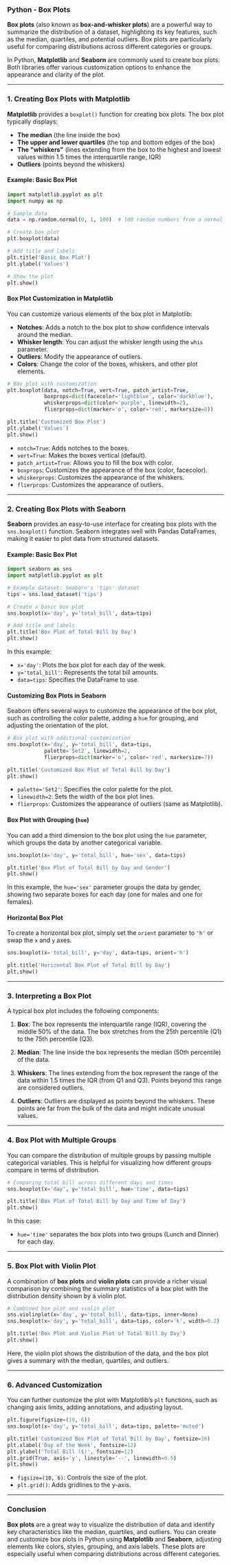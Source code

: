 ### Python - Box Plots

**Box plots** (also known as **box-and-whisker plots**) are a powerful way to summarize the distribution of a dataset, highlighting its key features, such as the median, quartiles, and potential outliers. Box plots are particularly useful for comparing distributions across different categories or groups.

In Python, **Matplotlib** and **Seaborn** are commonly used to create box plots. Both libraries offer various customization options to enhance the appearance and clarity of the plot.

---

### 1. **Creating Box Plots with Matplotlib**

**Matplotlib** provides a `boxplot()` function for creating box plots. The box plot typically displays:
- **The median** (the line inside the box)
- **The upper and lower quartiles** (the top and bottom edges of the box)
- **The "whiskers"** (lines extending from the box to the highest and lowest values within 1.5 times the interquartile range, IQR)
- **Outliers** (points beyond the whiskers)

#### Example: Basic Box Plot

```python
import matplotlib.pyplot as plt
import numpy as np

# Sample data
data = np.random.normal(0, 1, 100)  # 100 random numbers from a normal distribution

# Create box plot
plt.boxplot(data)

# Add title and labels
plt.title('Basic Box Plot')
plt.ylabel('Values')

# Show the plot
plt.show()
```

#### Box Plot Customization in Matplotlib

You can customize various elements of the box plot in Matplotlib:

- **Notches**: Adds a notch to the box plot to show confidence intervals around the median.
- **Whisker length**: You can adjust the whisker length using the `whis` parameter.
- **Outliers**: Modify the appearance of outliers.
- **Colors**: Change the color of the boxes, whiskers, and other plot elements.

```python
# Box plot with customization
plt.boxplot(data, notch=True, vert=True, patch_artist=True, 
            boxprops=dict(facecolor='lightblue', color='darkblue'),
            whiskerprops=dict(color='purple', linewidth=2),
            flierprops=dict(marker='o', color='red', markersize=8))

plt.title('Customized Box Plot')
plt.ylabel('Values')
plt.show()
```

- `notch=True`: Adds notches to the boxes.
- `vert=True`: Makes the boxes vertical (default).
- `patch_artist=True`: Allows you to fill the box with color.
- `boxprops`: Customizes the appearance of the box (color, facecolor).
- `whiskerprops`: Customizes the appearance of the whiskers.
- `flierprops`: Customizes the appearance of outliers.

---

### 2. **Creating Box Plots with Seaborn**

**Seaborn** provides an easy-to-use interface for creating box plots with the `sns.boxplot()` function. Seaborn integrates well with Pandas DataFrames, making it easier to plot data from structured datasets.

#### Example: Basic Box Plot

```python
import seaborn as sns
import matplotlib.pyplot as plt

# Example dataset: Seaborn's 'tips' dataset
tips = sns.load_dataset('tips')

# Create a basic box plot
sns.boxplot(x='day', y='total_bill', data=tips)

# Add title and labels
plt.title('Box Plot of Total Bill by Day')
plt.show()
```

In this example:
- `x='day'`: Plots the box plot for each day of the week.
- `y='total_bill'`: Represents the total bill amounts.
- `data=tips`: Specifies the DataFrame to use.

#### Customizing Box Plots in Seaborn

Seaborn offers several ways to customize the appearance of the box plot, such as controlling the color palette, adding a `hue` for grouping, and adjusting the orientation of the plot.

```python
# Box plot with additional customization
sns.boxplot(x='day', y='total_bill', data=tips, 
            palette='Set2', linewidth=2, 
            flierprops=dict(marker='o', color='red', markersize=7))

plt.title('Customized Box Plot of Total Bill by Day')
plt.show()
```

- `palette='Set2'`: Specifies the color palette for the plot.
- `linewidth=2`: Sets the width of the box plot lines.
- `flierprops`: Customizes the appearance of outliers (same as Matplotlib).

#### Box Plot with Grouping (`hue`)

You can add a third dimension to the box plot using the `hue` parameter, which groups the data by another categorical variable.

```python
sns.boxplot(x='day', y='total_bill', hue='sex', data=tips)

plt.title('Box Plot of Total Bill by Day and Gender')
plt.show()
```

In this example, the `hue='sex'` parameter groups the data by gender, showing two separate boxes for each day (one for males and one for females).

#### Horizontal Box Plot

To create a horizontal box plot, simply set the `orient` parameter to `'h'` or swap the `x` and `y` axes.

```python
sns.boxplot(x='total_bill', y='day', data=tips, orient='h')

plt.title('Horizontal Box Plot of Total Bill by Day')
plt.show()
```

---

### 3. **Interpreting a Box Plot**

A typical box plot includes the following components:

1. **Box**: The box represents the interquartile range (IQR), covering the middle 50% of the data. The box stretches from the 25th percentile (Q1) to the 75th percentile (Q3).
   
2. **Median**: The line inside the box represents the median (50th percentile) of the data.

3. **Whiskers**: The lines extending from the box represent the range of the data within 1.5 times the IQR (from Q1 and Q3). Points beyond this range are considered outliers.

4. **Outliers**: Outliers are displayed as points beyond the whiskers. These points are far from the bulk of the data and might indicate unusual values.

---

### 4. **Box Plot with Multiple Groups**

You can compare the distribution of multiple groups by passing multiple categorical variables. This is helpful for visualizing how different groups compare in terms of distribution.

```python
# Comparing total bill across different days and times
sns.boxplot(x='day', y='total_bill', hue='time', data=tips)

plt.title('Box Plot of Total Bill by Day and Time of Day')
plt.show()
```

In this case:
- `hue='time'` separates the box plots into two groups (Lunch and Dinner) for each day.

---

### 5. **Box Plot with Violin Plot**

A combination of **box plots** and **violin plots** can provide a richer visual comparison by combining the summary statistics of a box plot with the distribution density shown by a violin plot.

```python
# Combined box plot and violin plot
sns.violinplot(x='day', y='total_bill', data=tips, inner=None)
sns.boxplot(x='day', y='total_bill', data=tips, color='k', width=0.2)

plt.title('Box Plot and Violin Plot of Total Bill by Day')
plt.show()
```

Here, the violin plot shows the distribution of the data, and the box plot gives a summary with the median, quartiles, and outliers.

---

### 6. **Advanced Customization**

You can further customize the plot with Matplotlib’s `plt` functions, such as changing axis limits, adding annotations, and adjusting layout.

```python
plt.figure(figsize=(10, 6))
sns.boxplot(x='day', y='total_bill', data=tips, palette='muted')

plt.title('Customized Box Plot of Total Bill by Day', fontsize=16)
plt.xlabel('Day of the Week', fontsize=12)
plt.ylabel('Total Bill ($)', fontsize=12)
plt.grid(True, axis='y', linestyle='--', linewidth=0.5)
plt.show()
```

- `figsize=(10, 6)`: Controls the size of the plot.
- `plt.grid()`: Adds gridlines to the y-axis.

---

### Conclusion

**Box plots** are a great way to visualize the distribution of data and identify key characteristics like the median, quartiles, and outliers. You can create and customize box plots in Python using **Matplotlib** and **Seaborn**, adjusting elements like colors, styles, grouping, and axis labels. These plots are especially useful when comparing distributions across different categories.
